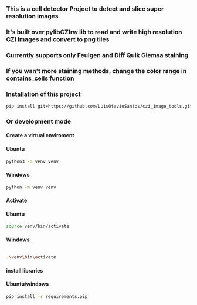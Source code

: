 <h3> This is a cell detector Project to detect and slice super resolution images </h3>
<h3> It's built over pylibCZIrw lib to read and write high resolution CZI images and convert to png tiles  </h3>
<h3> Currently supports only Feulgen and Diff Quik Giemsa staining  </h3>
<h3> If you wan't more staining methods, change the color range in contains_cells function </h3>
<h3> Installation of this project </h3>


```sh
pip install git+https://github.com/LuisOtavioSantos/czi_image_tools.git
```
<h3> Or development mode </h3>

<h4> Create a virtual enviroment </h4>

#### Ubuntu
```sh
python3 -m venv venv
```
#### Windows
```sh
python -m venv venv
```

<h4> Activate </h4>

#### Ubuntu

```sh
source venv/bin/activate
```

#### Windows
```sh

.\venv\bin\activate
```

<h4> install libraries </h4>

#### Ubuntu\windows
```sh
pip install -r requirements.pip
```





